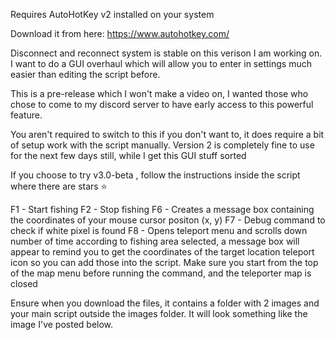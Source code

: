 Requires AutoHotKey v2 installed on your system

Download it from here: https://www.autohotkey.com/

Disconnect and reconnect system is stable on this verison I am working on. I want to do a GUI overhaul which will allow you to enter in settings much easier than editing the script before. 

This is a pre-release which I won't make a video on, I wanted those who chose to come to my discord server to have early access to this powerful feature.

You aren't required to switch to this if you don't want to, it does require a bit of setup work with the script manually. Version 2 is completely fine to use for the next few days still, while I get this GUI stuff sorted

If you choose to try v3.0-beta , follow the instructions inside the script where there are stars ⭐ 

F1 - Start fishing
F2 - Stop fishing
F6 - Creates a message box containing the coordinates of your mouse cursor positon (x, y)
F7 - Debug command to check if white pixel is found
F8 - Opens teleport menu and scrolls down number of time according to fishing area selected, a message box will appear to remind you to get the coordinates of the target location teleport icon so you can add those into the script. Make sure you start from the top of the map menu before running the command, and the teleporter map is closed

Ensure when you download the files, it contains a folder with 2 images and your main script outside the images folder. It will look something like the image I've posted below.
